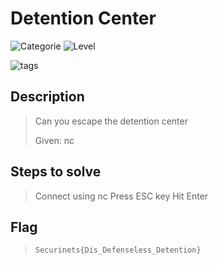 # Detention Center
![Categorie](https://img.shields.io/badge/Category-Misc-red?style=for-the-badge) ![Level](https://img.shields.io/badge/Difficulty-Easy-green?style=for-the-badge)

![tags](https://img.shields.io/badge/Tag-Jail-blue)

## Description
> Can you escape the detention center
> 
> Given: nc <address> <port>
>

## Steps to solve
> Connect using nc
> Press ESC key
> Hit Enter

## Flag
> `Securinets{Dis_Defenseless_Detention}`
